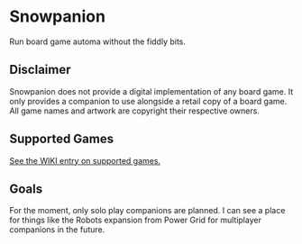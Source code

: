 # Snowpanion

Run board game automa without the fiddly bits.

## Disclaimer

Snowpanion does not provide a digital implementation of any board game. It only provides a companion to use alongside a retail copy of a board game. All game names and artwork are copyright their respective owners.

## Supported Games

[See the WIKI entry on supported games.](https://github.com/XBigTK13X/snowpanion/wiki/Supported-Games)

## Goals

For the moment, only solo play companions are planned. I can see a place for things like the Robots expansion from Power Grid for multiplayer companions in the future.
